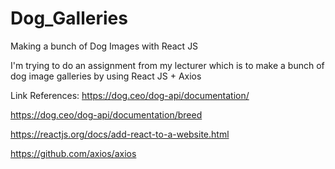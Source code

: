 # Dog_Galleries
Making a bunch of Dog Images with React JS

I'm trying to do an assignment from my lecturer which is to make a bunch of dog image galleries by using React JS + Axios

Link References:
https://dog.ceo/dog-api/documentation/

https://dog.ceo/dog-api/documentation/breed

https://reactjs.org/docs/add-react-to-a-website.html

https://github.com/axios/axios
